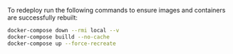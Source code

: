 To redeploy run the following commands to ensure images and containers are successfully rebuilt:

```bash
docker-compose down --rmi local --v
docker-compose builld --no-cache
docker-compose up --force-recreate
```
